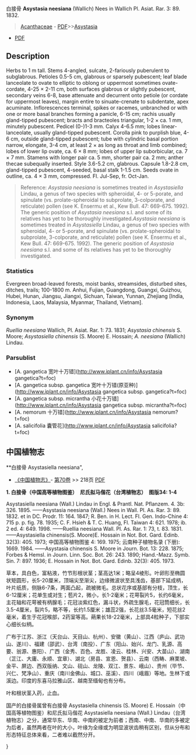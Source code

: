 白接骨 **Asystasia neesiana** (Wallich) Nees in Wallich Pl. Asiat. Rar. 3: 89. 1832.

> [Acanthaceae](Acanthaceae-爵床科.md) - [PDF](http://www.iplant.cn/foc/pdf/Acanthaceae.pdf)>>[Asystasia](http://www.iplant.cn/info/Asystasia?t=foc)
 - [PDF](http://www.iplant.cn/foc/pdf/Asystasia.pdf)

## Description

Herbs to 1 m tall. Stems 4-angled, sulcate, 2-fariously puberulent to subglabrous. Petioles 0.5-5 cm, glabrous or sparsely pubescent; leaf blade lanceolate to ovate to elliptic to oblong or uppermost sometimes ovate-cordate, 4-25 × 2-11 cm, both surfaces glabrous or slightly pubescent, secondary veins 6-8, base attenuate and decurrent onto petiole (or cordate for uppermost leaves), margin entire to sinuate-crenate to subdentate, apex acuminate. Inflorescences terminal, spikes or racemes, unbranched or with one or more basal branches forming a panicle, 6-15 cm; rachis usually gland-tipped pubescent; bracts and bracteoles triangular, 1-2 × ca. 1 mm, minutely pubescent. Pedicel (0-)1-3 mm. Calyx 4-6.5 mm; lobes linear-lanceolate, usually gland-tipped pubescent. Corolla pink to purplish blue, 4-6 cm, outside gland-tipped pubescent; tube with cylindric basal portion narrow, elongate, 3-4 cm, at least 2 × as long as throat and limb combined; lobes of lower lip ovate, ca. 6 × 8 mm; lobes of upper lip suborbicular, ca. 7 × 7 mm. Stamens with longer pair ca. 5 mm, shorter pair ca. 2 mm; anther thecae subequally inserted. Style 3.6-5.2 cm, glabrous. Capsule 1.8-2.8 cm, gland-tipped pubescent, 4-seeded, basal stalk 1-1.5 cm. Seeds ovate in outline, ca. 4 × 3 mm, compressed. Fl. Jul-Sep, fr. Oct-Jan.

> Reference: 
>*Asystasia neesiana* is sometimes treated in *Asystasiella* Lindau, a genus of two species with spheroidal, 4- or 5-porate, and spinulate (vs. prolate-spheroidal to subprolate, 3-colporate, and reticulate) pollen (see K. Ensermu et al., Kew Bull. 47: 669-675. 1992). The generic position of *Asystasia neesiana* s.l. and some of its relatives has yet to be thoroughly investigated.*Asystasia neesiana* is sometimes treated in *Asystasiella* Lindau, a genus of two species with spheroidal, 4- or 5-porate, and spinulate (vs. prolate-spheroidal to subprolate, 3-colporate, and reticulate) pollen (see K. Ensermu et al., Kew Bull. 47: 669-675. 1992). The generic position of *Asystasia neesiana* s.l. and some of its relatives has yet to be thoroughly investigated.

### Statistics
Evergreen broad-leaved forests, moist banks, streamsides, disturbed sites, ditches, trails; 100-1800 m. Anhui, Fujian, Guangdong, Guangxi, Guizhou, Hubei, Hunan, Jiangsu, Jiangxi, Sichuan, Taiwan, Yunnan, Zhejiang [India, Indonesia, Laos, Malaysia, Myanmar, Thailand, Vietnam].

### Synonym
*Ruellia neesiana* Wallich, Pl. Asiat. Rar. 1: 73. 1831; *Asystasia chinensis* S. Moore; *Asystasiella chinensis* (S. Moore) E. Hossain; *A. neesiana* (Wallich) Lindau.

### Parsublist

* [A.  gangetica  宽叶十万错](http://www.iplant.cn/info/Asystasia gangetica?t=foc)
* [A.  gangetica subsp. gangetica  宽叶十万错(原亚种)](http://www.iplant.cn/info/Asystasia gangetica subsp. gangetica?t=foc)
* [A.  gangetica subsp. micrantha  小花十万错](http://www.iplant.cn/info/Asystasia gangetica subsp. micrantha?t=foc)
* [A.  nemorum  十万错](http://www.iplant.cn/info/Asystasia nemorum?t=foc)
* [A.  salicifolia  囊管花](http://www.iplant.cn/info/Asystasia salicifolia?t=foc)

## 中国植物志

**白接骨 Asystasiella neesiana",

* [《中国植物志》](http://www.iplant.cn/frps)- [第70卷](http://www.iplant.cn/frps/vol/70) >> 218页 [PDF](http://www.iplant.cn/frps/pdf/70/218.PDF)

**1. 白接骨（中国高等植物图鉴）　尼氏拟马偕花（台湾植物志）　图版34: 1-4**

Asystasiella neesiana (Wall.) Lindau in Engl. & Prantl. Nat. Pflanzem. 4. 3b: 326. 1895. ——Asystasia neesiana (Wall.) Nees in Wall. Pl. As. Rar. 3: 89. 1832. et in DC. Prodr. 11: 164. 1847; R. Ben. in H. Lect. Fl. Gen. Indo-Chine 4: 715 p. p. fig. 78. 1935; C. F. Hsieh & T. C. Huang, Fl. Taiwan 4: 621. 1978; ib. 2 ed. 4: 649. 1998. ——Ruellia neesiana Wall. Pl. As. Rar. 1: 73, t. 83. 1831. ——Asystasiella chinensis(S. Moore)E. Hossain in Not. Bot. Gard. Edinb. 32(3): 405. 1973; 中国高等植物图鉴 4: 169. 1975; 云南种子植物名录 (下册): 1669. 1984. ——Asystasia chinensis S. Moore in Journ. Bot. 13: 228. 1875; Forbes & Hemsl. in Journ. Linn. Soc. Bot. 26: 243. 1890; Hand.-Mazz. Symb. Sin. 7: 897. 1936; E. Hossain in Not. Bot. Gard. Edinb. 32(3): 405. 1973.

草本，具白色，富粘液，竹节形根状茎；茎高达1米；略呈4棱形。叶卵形至椭圆状矩圆形，长5-20厘米，顶端尖至渐尖，边缘微波状至具浅齿，基部下延成柄，叶片纸质，侧脉6-7条，两面凸起，疏被微毛。总状花序或基部有分枝，顶生，长6-12厘米；花单生或对生；苞片2，微小，长1-2毫米；花萼裂片5，长约6毫米，主花轴和花萼被有柄腺毛；花冠淡紫红色，漏斗状，外疏生腺毛，花冠筒细长，长3.5-4厘米，裂片5，略不等，长约1.5厘米；雄蕊2强，长花丝3.5毫米，短花丝2毫米，着生于花冠喉部，2药室等高。蒴果长18-22毫米，上部具4粒种子，下部实心细长似柄。

广布于江苏、浙江（天台山、天目山、杭州）、安徽（黄山）、江西（庐山、武功山、遂川）、福建（邵武）、台湾（南投）、广东（阳山、始兴、龙门、乳源、高要、翁源、惠阳）、广西（金秀、百色、龙胜、凌云、桂林、兴安、大苗山）、湖南（芷江、大庸、永顺、宜章）、湖北（房县、宣恩、贺县）、云南（西畴、麻栗坡、金平、屏边、西双版纳、文山、砚山、龙陵、双江、景东、峨山）、贵州（毕节、兴仁、梵净山）、重庆（南川金佛山、城口、巫溪）、四川（峨眉）等地。生林下或溪边。印度的东喜马拉雅山区、越南至缅甸也有分布。

叶和根状茎入药，止血。

国产的白接骨属曾有白接骨 Asystasiella chinensis (S. Moore) E. Hossain（中国高等植物图鉴）和尼氏拟马偕花 Asystasiella neesiana (Wall.) Lindau（台湾植物志）之分，通常华东、华南、中南的被定为前者；西南、中南、华南的多被定为后者，虽然两者在叶的大小，叶缘为全缘或为明显波状齿稍有区别，但从分布和形态特征总体来看，二者难以截然分开。

}